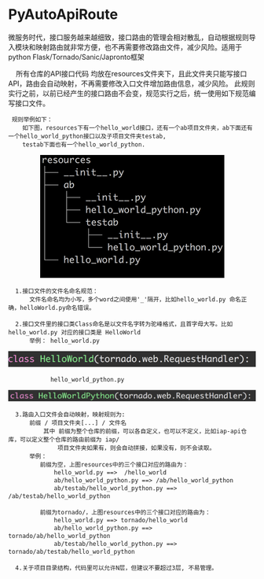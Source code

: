 # PyAutoApiRoute
微服务时代，接口服务越来越细致，接口路由的管理会相对散乱，自动根据规则导入模块和映射路由就非常方便，也不再需要修改路由文件，减少风险。适用于 python Flask/Tornado/Sanic/Japronto框架

     所有仓库的API接口代码 均放在resources文件夹下，且此文件夹只能写接口API，路由会自动映射，不再需要修改入口文件增加路由信息，减少风险。
     此规则实行之前，以前已经产生的接口路由不会变，规范实行之后，统一使用如下规范编写接口文件。
     
     规则举例如下：
        如下图，resources下有一个hello_world接口，还有一个ab项目文件夹，ab下面还有一个hello_world_python接口以及子项目文件夹testab,
        testab下面也有一个hello_world_python.
<p align='center'>
<img src='picture/image1.png'>
</p>
                                            
      
      1.接口文件的文件名命名规范：
          文件名命名均为小写，多个word之间使用'_'隔开，比如hello_world.py 命名正确，helloWorld.py命名错误。

      2.接口文件里的接口类Class命名是以文件名字转为驼峰格式，且首字母大写。比如hello_world.py 对应的接口类是 HelloWorld
          举例： hello_world.py
<p align='center'>
<img src='picture/image2.png'>
</p>
                  
                hello_world_python.py
<p align='center'>
<img src='picture/image3.png'>
</p>
                  
                  

      3.路由入口文件会自动映射，映射规则为:
          前缀 / 项目文件夹[...] / 文件名
              其中 前缀为整个仓库的前缀，可以各自定义，也可以不定义，比如iap-api仓库，可以定义整个仓库的路由前缀为 iap/
                  项目文件夹如果有，则会自动拼接，如果没有，则不会读取。
          举例：
             前缀为空，上图resources中的三个接口对应的路由为：
                 hello_world.py ==>  /hello_world
                 ab/hello_world_python.py ==> /ab/hello_world_python
                 ab/testab/hello_world_python.py ==> /ab/testab/hello_world_python
 
             前缀为tornado/，上图resources中的三个接口对应的路由为：
                 hello_world.py ==> tornado/hello_world
                 ab/hello_world_python.py ==> tornado/ab/hello_world_python
                 ab/testab/hello_world_python.py ==> tornado/ab/testab/hello_world_python

      4.关于项目目录结构，代码里可以允许N层，但建议不要超过3层, 不易管理。
     


